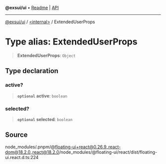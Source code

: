**@exsui/ui** • [Readme](../../README.md) \| [API](../../globals.md)

***

[@exsui/ui](../../README.md) / [\<internal\>](../README.md) / ExtendedUserProps

# Type alias: ExtendedUserProps

> **ExtendedUserProps**: `Object`

## Type declaration

### active?

> **`optional`** **active**: `boolean`

### selected?

> **`optional`** **selected**: `boolean`

## Source

node\_modules/.pnpm/@floating-ui+react@0.26.9\_react-dom@18.2.0\_react@18.2.0/node\_modules/@floating-ui/react/dist/floating-ui.react.d.ts:224
